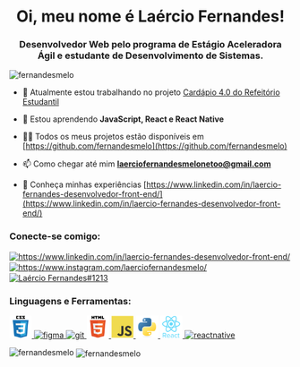 <h1 align="center">Oi, meu nome é Laércio Fernandes!</h1>
<h3 align="center">Desenvolvedor Web pelo programa de Estágio Aceleradora Ágil e estudante de Desenvolvimento de Sistemas.</h3>


<p align="left"> <img src="https://komarev.com/ghpvc/?username=fernandesmelo&label=Vizualizações%20de%20Perfil&color=0e75b6&style=flat" alt="fernandesmelo" /> </p>


- 🔭 Atualmente estou trabalhando no projeto [Cardápio 4.0 do Refeitório Estudantil](https://github.com/fernandesmelo/projeto-integrador-etepd)

- 🌱 Estou aprendendo **JavaScript, React e React Native**

- 👨‍💻 Todos os meus projetos estão disponíveis em [https://github.com/fernandesmelo](https://github.com/fernandesmelo)

- 📫 Como chegar até mim **laerciofernandesmelonetoo@gmail.com**

- 📄 Conheça minhas experiências [https://www.linkedin.com/in/laercio-fernandes-desenvolvedor-front-end/](https://www.linkedin.com/in/laercio-fernandes-desenvolvedor-front-end/)

<h3 align="left">Conecte-se comigo:</h3>
<p align="left">
<a href="https://linkedin.com/in/https://www.linkedin.com/in/laercio-fernandes-desenvolvedor-front-end/" target="blank"><img align="center" src="https://raw.githubusercontent.com/rahuldkjain/github-profile-readme-generator/master/src/images/icons/Social/linked-in-alt.svg" alt="https://www.linkedin.com/in/laercio-fernandes-desenvolvedor-front-end/" height="30" width="40" /></a>
<a href="https://instagram.com/https://www.instagram.com/laerciofernandesmelo/" target="blank"><img align="center" src="https://raw.githubusercontent.com/rahuldkjain/github-profile-readme-generator/master/src/images/icons/Social/instagram.svg" alt="https://www.instagram.com/laerciofernandesmelo/" height="30" width="40" /></a>
<a href="https://discord.gg/Laércio Fernandes#1213" target="blank"><img align="center" src="https://raw.githubusercontent.com/rahuldkjain/github-profile-readme-generator/master/src/images/icons/Social/discord.svg" alt="Laércio Fernandes#1213" height="30" width="40" /></a>
</p>

<h3 align="left">Linguagens e Ferramentas:</h3>
<p align="left"> <a href="https://www.w3schools.com/css/" target="_blank" rel="noreferrer"> <img src="https://raw.githubusercontent.com/devicons/devicon/master/icons/css3/css3-original-wordmark.svg" alt="css3" width="40" height="40"/> </a> <a href="https://www.figma.com/" target="_blank" rel="noreferrer"> <img src="https://www.vectorlogo.zone/logos/figma/figma-icon.svg" alt="figma" width="40" height="40"/> </a> <a href="https://git-scm.com/" target="_blank" rel="noreferrer"> <img src="https://www.vectorlogo.zone/logos/git-scm/git-scm-icon.svg" alt="git" width="40" height="40"/> </a> <a href="https://www.w3.org/html/" target="_blank" rel="noreferrer"> <img src="https://raw.githubusercontent.com/devicons/devicon/master/icons/html5/html5-original-wordmark.svg" alt="html5" width="40" height="40"/> </a> <a href="https://developer.mozilla.org/en-US/docs/Web/JavaScript" target="_blank" rel="noreferrer"> <img src="https://raw.githubusercontent.com/devicons/devicon/master/icons/javascript/javascript-original.svg" alt="javascript" width="40" height="40"/> </a> <a href="https://www.python.org" target="_blank" rel="noreferrer"> <img src="https://raw.githubusercontent.com/devicons/devicon/master/icons/python/python-original.svg" alt="python" width="40" height="40"/> </a> <a href="https://reactjs.org/" target="_blank" rel="noreferrer"> <img src="https://raw.githubusercontent.com/devicons/devicon/master/icons/react/react-original-wordmark.svg" alt="react" width="40" height="40"/> </a> <a href="https://reactnative.dev/" target="_blank" rel="noreferrer"> <img src="https://reactnative.dev/img/header_logo.svg" alt="reactnative" width="40" height="40"/> </a> </p>

<p><img align="left" src="https://github-readme-stats.vercel.app/api/top-langs?username=fernandesmelo&show_icons=true&locale=en&layout=compact" alt="fernandesmelo" /></p>

<p>&nbsp;<img align="center" src="https://github-readme-stats.vercel.app/api?username=fernandesmelo&show_icons=true&locale=en" alt="fernandesmelo" /></p>
